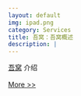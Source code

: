 ```yaml
---
layout: default
img: ipad.png
category: Services
title: 吾窝：吾窝概述
description: |
---
```

   [吾窝](http://wow-decorate.github.io/) 介绍
    <br> <br>
<a class="button tiny radius" href="http://wow-decorate.github.io/">More >></a>
